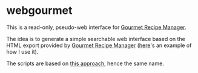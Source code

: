 # webgourmet

This is a read-only, pseudo-web interface for [Gourmet Recipe Manager](https://github.com/thinkle/gourmet).

The idea is to generate a simple searchable web interface based on the HTML export provided by [Gourmet Recipe Manager](https://github.com/thinkle/gourmet) ([here](https://jeinkale.eu/ingrid.falk/rezepte/)'s an example of how I use it).

The scripts are based on [this approach](https://github.com/jesjimher/webgourmet), hence the same name.




